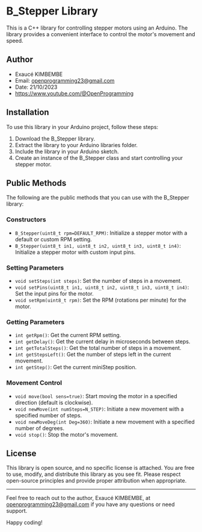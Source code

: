 # B_Stepper Library

This is a C++ library for controlling stepper motors using an Arduino. The library provides a convenient interface to control the motor's movement and speed.

## Author

- Exaucé KIMBEMBE
- Email: openprogramming23@gmail.com
- Date: 21/10/2023
- https://www.youtube.com/@OpenProgramming

## Installation

To use this library in your Arduino project, follow these steps:

1. Download the B_Stepper library.
2. Extract the library to your Arduino libraries folder.
3. Include the library in your Arduino sketch.
4. Create an instance of the B_Stepper class and start controlling your stepper motor.

## Public Methods

The following are the public methods that you can use with the B_Stepper library:

### Constructors

- `B_Stepper(uint8_t rpm=DEFAULT_RPM)`: Initialize a stepper motor with a default or custom RPM setting.
- `B_Stepper(uint8_t in1, uint8_t in2, uint8_t in3, uint8_t in4)`: Initialize a stepper motor with custom input pins.

### Setting Parameters

- `void setSteps(int steps)`: Set the number of steps in a movement.
- `void setPins(uint8_t in1, uint8_t in2, uint8_t in3, uint8_t in4)`: Set the input pins for the motor.
- `void setRpm(uint8_t rpm)`: Set the RPM (rotations per minute) for the motor.

### Getting Parameters

- `int getRpm()`: Get the current RPM setting.
- `int getDelay()`: Get the current delay in microseconds between steps.
- `int getTotalSteps()`: Get the total number of steps in a movement.
- `int getStepsLeft()`: Get the number of steps left in the current movement.
- `int getStep()`: Get the current miniStep position.

### Movement Control

- `void move(bool sens=true)`: Start moving the motor in a specified direction (default is clockwise).
- `void newMove(int numSteps=N_STEP)`: Initiate a new movement with a specified number of steps.
- `void newMoveDeg(int Deg=360)`: Initiate a new movement with a specified number of degrees.
- `void stop()`: Stop the motor's movement.

## License

This library is open source, and no specific license is attached. You are free to use, modify, and distribute this library as you see fit. Please respect open-source principles and provide proper attribution when appropriate.

---

Feel free to reach out to the author, Exaucé KIMBEMBE, at openprogramming23@gmail.com if you have any questions or need support.

Happy coding!